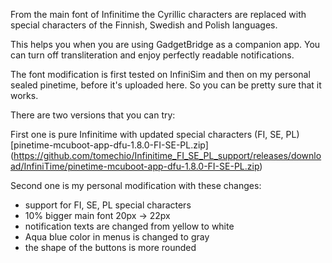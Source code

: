 From the main font of Infinitime the Cyrillic characters are replaced with special characters of the Finnish, Swedish and Polish languages.

This helps you when you are using GadgetBridge as a companion app. You can turn off transliteration and enjoy perfectly readable notifications. 

The font modification is first tested on InfiniSim and then on my personal sealed pinetime, before it's uploaded here. So you can be pretty sure that it works.

There are two versions that you can try:

First one is pure Infinitime with updated special characters (FI, SE, PL)
[pinetime-mcuboot-app-dfu-1.8.0-FI-SE-PL.zip] (https://github.com/tomechio/Infinitime_FI_SE_PL_support/releases/download/InfiniTime/pinetime-mcuboot-app-dfu-1.8.0-FI-SE-PL.zip)

Second one is my personal modification with these changes:
- support for FI, SE, PL special characters
- 10% bigger main font 20px -> 22px
- notification texts are changed from yellow to white
- Aqua blue color in menus is changed to gray
- the shape of the buttons is more rounded
